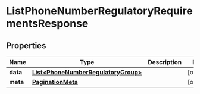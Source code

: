 

# ListPhoneNumberRegulatoryRequirementsResponse


## Properties

Name | Type | Description | Notes
------------ | ------------- | ------------- | -------------
**data** | [**List&lt;PhoneNumberRegulatoryGroup&gt;**](PhoneNumberRegulatoryGroup.md) |  |  [optional]
**meta** | [**PaginationMeta**](PaginationMeta.md) |  |  [optional]



